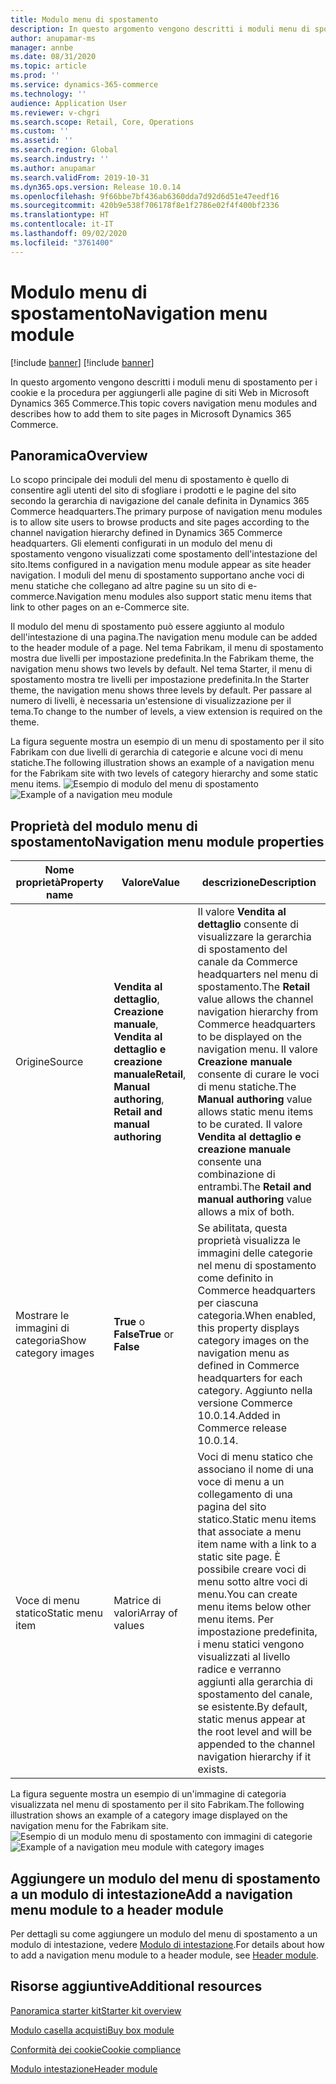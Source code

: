 ```yaml
---
title: Modulo menu di spostamento
description: In questo argomento vengono descritti i moduli menu di spostamento per i cookie e la procedura per aggiungerli alle pagine di siti Web in Microsoft Dynamics 365 Commerce.
author: anupamar-ms
manager: annbe
ms.date: 08/31/2020
ms.topic: article
ms.prod: ''
ms.service: dynamics-365-commerce
ms.technology: ''
audience: Application User
ms.reviewer: v-chgri
ms.search.scope: Retail, Core, Operations
ms.custom: ''
ms.assetid: ''
ms.search.region: Global
ms.search.industry: ''
ms.author: anupamar
ms.search.validFrom: 2019-10-31
ms.dyn365.ops.version: Release 10.0.14
ms.openlocfilehash: 9f66bbe7bf436ab6360dda7d92d6d51e47eedf16
ms.sourcegitcommit: 420b9e538f706178f8e1f2786e02f4f400bf2336
ms.translationtype: HT
ms.contentlocale: it-IT
ms.lasthandoff: 09/02/2020
ms.locfileid: "3761400"
---
```

# <a name="navigation-menu-module"></a><span data-ttu-id="2ce14-103">Modulo menu di spostamento</span><span class="sxs-lookup"><span data-stu-id="2ce14-103">Navigation menu module</span></span>

[!include [banner](includes/banner.md)]
[!include [banner](includes/preview-banner.md)]

<span data-ttu-id="2ce14-104">In questo argomento vengono descritti i moduli menu di spostamento per i cookie e la procedura per aggiungerli alle pagine di siti Web in Microsoft Dynamics 365 Commerce.</span><span class="sxs-lookup"><span data-stu-id="2ce14-104">This topic covers navigation menu modules and describes how to add them to site pages in Microsoft Dynamics 365 Commerce.</span></span>

## <a name="overview"></a><span data-ttu-id="2ce14-105">Panoramica</span><span class="sxs-lookup"><span data-stu-id="2ce14-105">Overview</span></span>

<span data-ttu-id="2ce14-106">Lo scopo principale dei moduli del menu di spostamento è quello di consentire agli utenti del sito di sfogliare i prodotti e le pagine del sito secondo la gerarchia di navigazione del canale definita in Dynamics 365 Commerce headquarters.</span><span class="sxs-lookup"><span data-stu-id="2ce14-106">The primary purpose of navigation menu modules is to allow site users to browse products and site pages according to the channel navigation hierarchy defined in Dynamics 365 Commerce headquarters.</span></span> <span data-ttu-id="2ce14-107">Gli elementi configurati in un modulo del menu di spostamento vengono visualizzati come spostamento dell'intestazione del sito.</span><span class="sxs-lookup"><span data-stu-id="2ce14-107">Items configured in a navigation menu module appear as site header navigation.</span></span> <span data-ttu-id="2ce14-108">I moduli del menu di spostamento supportano anche voci di menu statiche che collegano ad altre pagine su un sito di e-commerce.</span><span class="sxs-lookup"><span data-stu-id="2ce14-108">Navigation menu modules also support static menu items that link to other pages on an e-Commerce site.</span></span>

<span data-ttu-id="2ce14-109">Il modulo del menu di spostamento può essere aggiunto al modulo dell'intestazione di una pagina.</span><span class="sxs-lookup"><span data-stu-id="2ce14-109">The navigation menu module can be added to the header module of a page.</span></span> <span data-ttu-id="2ce14-110">Nel tema Fabrikam, il menu di spostamento mostra due livelli per impostazione predefinita.</span><span class="sxs-lookup"><span data-stu-id="2ce14-110">In the Fabrikam theme, the navigation menu shows two levels by default.</span></span> <span data-ttu-id="2ce14-111">Nel tema Starter, il menu di spostamento mostra tre livelli per impostazione predefinita.</span><span class="sxs-lookup"><span data-stu-id="2ce14-111">In the Starter theme, the navigation menu shows three levels by default.</span></span> <span data-ttu-id="2ce14-112">Per passare al numero di livelli, è necessaria un'estensione di visualizzazione per il tema.</span><span class="sxs-lookup"><span data-stu-id="2ce14-112">To change to the number of levels, a view extension is required on the theme.</span></span>

<span data-ttu-id="2ce14-113">La figura seguente mostra un esempio di un menu di spostamento per il sito Fabrikam con due livelli di gerarchia di categorie e alcune voci di menu statiche.</span><span class="sxs-lookup"><span data-stu-id="2ce14-113">The following illustration shows an example of a navigation menu for the Fabrikam site with two levels of category hierarchy and some static menu items.</span></span>
<span data-ttu-id="2ce14-114">![Esempio di modulo del menu di spostamento](./media/ecommerce-header.png)</span><span class="sxs-lookup"><span data-stu-id="2ce14-114">![Example of a navigation meu module](./media/ecommerce-header.png)</span></span>

## <a name="navigation-menu-module-properties"></a><span data-ttu-id="2ce14-115">Proprietà del modulo menu di spostamento</span><span class="sxs-lookup"><span data-stu-id="2ce14-115">Navigation menu module properties</span></span>

| <span data-ttu-id="2ce14-116">Nome proprietà</span><span class="sxs-lookup"><span data-stu-id="2ce14-116">Property name</span></span>             | <span data-ttu-id="2ce14-117">Valore</span><span class="sxs-lookup"><span data-stu-id="2ce14-117">Value</span></span>                 | <span data-ttu-id="2ce14-118">descrizione</span><span class="sxs-lookup"><span data-stu-id="2ce14-118">Description</span></span> |
|---------------------------|-----------------------|-------------|
| <span data-ttu-id="2ce14-119">Origine</span><span class="sxs-lookup"><span data-stu-id="2ce14-119">Source</span></span>                  | <span data-ttu-id="2ce14-120">**Vendita al dettaglio**, **Creazione manuale**, **Vendita al dettaglio e creazione manuale**</span><span class="sxs-lookup"><span data-stu-id="2ce14-120">**Retail**, **Manual authoring**, **Retail and manual authoring**</span></span> | <span data-ttu-id="2ce14-121">Il valore **Vendita al dettaglio** consente di visualizzare la gerarchia di spostamento del canale da Commerce headquarters nel menu di spostamento.</span><span class="sxs-lookup"><span data-stu-id="2ce14-121">The **Retail** value allows the channel navigation hierarchy from Commerce headquarters to be displayed on the navigation menu.</span></span> <span data-ttu-id="2ce14-122">Il valore **Creazione manuale** consente di curare le voci di menu statiche.</span><span class="sxs-lookup"><span data-stu-id="2ce14-122">The **Manual authoring** value allows static menu items to be curated.</span></span> <span data-ttu-id="2ce14-123">Il valore **Vendita al dettaglio e creazione manuale** consente una combinazione di entrambi.</span><span class="sxs-lookup"><span data-stu-id="2ce14-123">The **Retail and manual authoring** value allows a mix of both.</span></span> |
| <span data-ttu-id="2ce14-124">Mostrare le immagini di categoria</span><span class="sxs-lookup"><span data-stu-id="2ce14-124">Show category images</span></span> | <span data-ttu-id="2ce14-125">**True** o **False**</span><span class="sxs-lookup"><span data-stu-id="2ce14-125">**True** or **False**</span></span>    | <span data-ttu-id="2ce14-126">Se abilitata, questa proprietà visualizza le immagini delle categorie nel menu di spostamento come definito in Commerce headquarters per ciascuna categoria.</span><span class="sxs-lookup"><span data-stu-id="2ce14-126">When enabled, this property displays category images on the navigation menu as defined in Commerce headquarters for each category.</span></span> <span data-ttu-id="2ce14-127">Aggiunto nella versione Commerce 10.0.14.</span><span class="sxs-lookup"><span data-stu-id="2ce14-127">Added in Commerce release 10.0.14.</span></span> |
| <span data-ttu-id="2ce14-128">Voce di menu statico</span><span class="sxs-lookup"><span data-stu-id="2ce14-128">Static menu item</span></span>| <span data-ttu-id="2ce14-129">Matrice di valori</span><span class="sxs-lookup"><span data-stu-id="2ce14-129">Array of values</span></span>| <span data-ttu-id="2ce14-130">Voci di menu statico che associano il nome di una voce di menu a un collegamento di una pagina del sito statico.</span><span class="sxs-lookup"><span data-stu-id="2ce14-130">Static menu items that associate a menu item name with a link to a static site page.</span></span> <span data-ttu-id="2ce14-131">È possibile creare voci di menu sotto altre voci di menu.</span><span class="sxs-lookup"><span data-stu-id="2ce14-131">You can create menu items below other menu items.</span></span> <span data-ttu-id="2ce14-132">Per impostazione predefinita, i menu statici vengono visualizzati al livello radice e verranno aggiunti alla gerarchia di spostamento del canale, se esistente.</span><span class="sxs-lookup"><span data-stu-id="2ce14-132">By default, static menus appear at the root level and will be appended to the channel navigation hierarchy if it exists.</span></span> |

<span data-ttu-id="2ce14-133">La figura seguente mostra un esempio di un'immagine di categoria visualizzata nel menu di spostamento per il sito Fabrikam.</span><span class="sxs-lookup"><span data-stu-id="2ce14-133">The following illustration shows an example of a category image displayed on the navigation menu for the Fabrikam site.</span></span>
<span data-ttu-id="2ce14-134">![Esempio di un modulo menu di spostamento con immagini di categorie](./media/ecommerce-categoryimages.PNG)</span><span class="sxs-lookup"><span data-stu-id="2ce14-134">![Example of a navigation meu module with category images](./media/ecommerce-categoryimages.PNG)</span></span>

## <a name="add-a-navigation-menu-module-to-a-header-module"></a><span data-ttu-id="2ce14-135">Aggiungere un modulo del menu di spostamento a un modulo di intestazione</span><span class="sxs-lookup"><span data-stu-id="2ce14-135">Add a navigation menu module to a header module</span></span>

<span data-ttu-id="2ce14-136">Per dettagli su come aggiungere un modulo del menu di spostamento a un modulo di intestazione, vedere [Modulo di intestazione](author-header-module.md).</span><span class="sxs-lookup"><span data-stu-id="2ce14-136">For details about how to add a navigation menu module to a header module, see [Header module](author-header-module.md).</span></span>

## <a name="additional-resources"></a><span data-ttu-id="2ce14-137">Risorse aggiuntive</span><span class="sxs-lookup"><span data-stu-id="2ce14-137">Additional resources</span></span>

[<span data-ttu-id="2ce14-138">Panoramica starter kit</span><span class="sxs-lookup"><span data-stu-id="2ce14-138">Starter kit overview</span></span>](starter-kit-overview.md)

[<span data-ttu-id="2ce14-139">Modulo casella acquisti</span><span class="sxs-lookup"><span data-stu-id="2ce14-139">Buy box module</span></span>](add-buy-box.md)

[<span data-ttu-id="2ce14-140">Conformità dei cookie</span><span class="sxs-lookup"><span data-stu-id="2ce14-140">Cookie compliance</span></span>](cookie-compliance.md)

[<span data-ttu-id="2ce14-141">Modulo intestazione</span><span class="sxs-lookup"><span data-stu-id="2ce14-141">Header module</span></span>](author-header-module.md)
